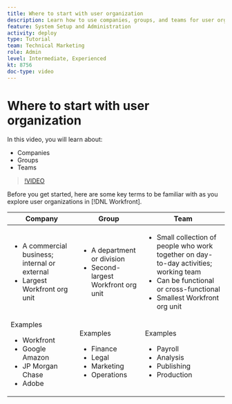 ```yaml
---
title: Where to start with user organization
description: Learn how to use companies, groups, and teams for user organization and permissions to work items.
feature: System Setup and Administration
activity: deploy
type: Tutorial
team: Technical Marketing
role: Admin
level: Intermediate, Experienced
kt: 8756
doc-type: video
---
```

# Where to start with user organization

In this video, you will learn about:

* Companies
* Groups
* Teams

>[!VIDEO](https://video.tv.adobe.com/v/335068/?quality=12)

Before you get started, here are some key terms to be familiar with as you explore user organizations in [!DNL Workfront].

| Company | Group | Team |
| --- | --- | --- |
| <ul><li>A commercial business; internal or external</li><li>Largest Workfront org unit</li></ul>| <ul><li>A department or division</li><li>Second-largest Workfront org unit</li></ul> | <ul><li>Small collection of people who work together on day-to-day activities; working team</li><li>Can be functional or cross-functional</li><li>Smallest Workfront org unit</li></ul> |
| Examples <ul><li>Workfront</li><li>Google Amazon</li><li>JP Morgan Chase</li><li>Adobe</li></ul> | Examples <ul><li>Finance</li><li>Legal</li><li>Marketing</li><li>Operations</li></ul> | Examples <ul><li>Payroll</li><li>Analysis</li><li>Publishing</li><li>Production</li></ul> |




